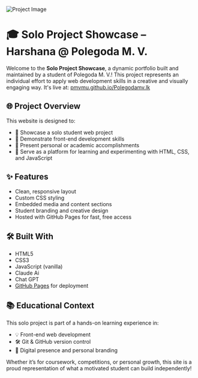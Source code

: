 ![Project Image](webhero-01.png)

# 🎓 Solo Project Showcase – Harshana @ Polegoda M. V.

Welcome to the **Solo Project Showcase**, a dynamic portfolio built and maintained by a student of Polegoda M. V.! This project represents an individual effort to apply web development skills in a creative and visually engaging way. It's live at: [pmvmu.github.io/Polegodamv.lk](https://harshana101.github.io/solopjt/)

## 🌐 Project Overview

This website is designed to:

- 🌟 Showcase a solo student web project
- 🎨 Demonstrate front-end development skills
- 📄 Present personal or academic accomplishments
- 🧠 Serve as a platform for learning and experimenting with HTML, CSS, and JavaScript

## ✨ Features

- Clean, responsive layout
- Custom CSS styling
- Embedded media and content sections
- Student branding and creative design
- Hosted with GitHub Pages for fast, free access

## 🛠️ Built With

- HTML5  
- CSS3  
- JavaScript (vanilla)
- Claude Ai
- Chat GPT
- [GitHub Pages](https://pages.github.com/) for deployment

## 📚 Educational Context

This solo project is part of a hands-on learning experience in:

- 💡 Front-end web development
- 🛠️ Git & GitHub version control
- 📢 Digital presence and personal branding

Whether it’s for coursework, competitions, or personal growth, this site is a proud representation of what a motivated student can build independently!
